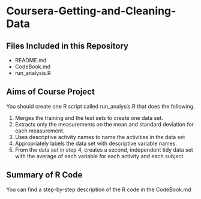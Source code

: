 # Coursera-Getting-and-Cleaning-Data

## Files Included in this Repository

* README.md
* CodeBook.md
* run_analysis.R



## Aims of Course Project

You should create one R script called run_analysis.R that does the following. 
1. Merges the training and the test sets to create one data set.
2. Extracts only the measurements on the mean and standard deviation for each measurement. 
3. Uses descriptive activity names to name the activities in the data set
4. Appropriately labels the data set with descriptive variable names. 
5. From the data set in step 4, creates a second, independent tidy data set with the average of each variable for each activity and each subject.

## Summary of R Code

You can find a step-by-step description of the R code in the CodeBook.md

